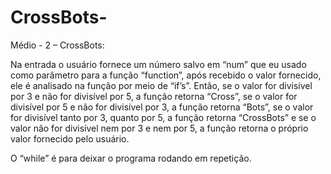 # CrossBots-
Médio - 2 – CrossBots:  

Na entrada o usuário fornece um número salvo em “num” que eu usado como parâmetro para a função “function”, após recebido o valor fornecido, ele é analisado na função por meio de “if’s”. Então, se o valor for divisível por 3 e não for divisível por 5, a função retorna “Cross”, se o valor for divisível por 5 e não for divisível por 3, a função retorna “Bots”, se o valor for divisível tanto por 3, quanto por 5, a função retorna “CrossBots” e se o valor não for divisível nem por 3 e nem por 5, a função retorna o próprio valor fornecido pelo usuário. 

O “while” é para deixar o programa rodando em repetição. 
